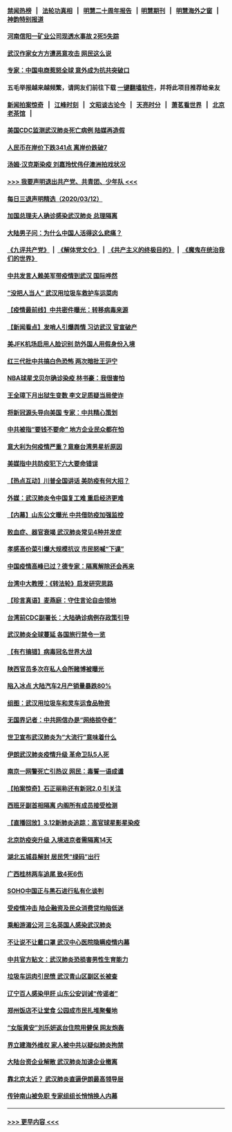 #### [禁闻热榜](热点新闻.md?=0)  &nbsp;&nbsp;|&nbsp;&nbsp; [法轮功真相](https://github.com/gfw-breaker/truth/blob/master/README.md?=0) &nbsp;&nbsp;|&nbsp;&nbsp; [明慧二十周年报告](https://github.com/gfw-breaker/mh-reports/blob/master/README.md?=0) &nbsp;&nbsp;|&nbsp;&nbsp;[明慧期刊](https://github.com/gfw-breaker/mh-qikan) &nbsp;&nbsp;|&nbsp;&nbsp; [明慧海外之窗](https://github.com/gfw-breaker/mh-news/blob/master/README.md?=0) &nbsp;&nbsp;|&nbsp;&nbsp; [神韵特别报道](https://github.com/gfw-breaker/mh-news/blob/master/shenyun.md?=0)
#### [河南信阳一矿业公司现透水事故 2死5失踪](../pages/nsc413/n11937442.md?t=03131502) 
#### [武汉作家女方方遭恶意攻击 网民这么说](../pages/nsc413/n11937048.md?t=03131502) 
#### [专家：中国电商惹怒全球 意外成为抗共突破口](../pages/nsc413/n11937116.md?t=03131502) 
#### 五毛举报越来越频繁，请网友们前往下载 [一键翻墙软件](https://github.com/gfw-breaker/ssr-accounts)，并将此项目推荐给亲友
#### [新闻拍案惊奇](https://github.com/gfw-breaker/banned-news/blob/master/pages/link4.md) &nbsp;&nbsp;|&nbsp;&nbsp; [江峰时刻](https://github.com/gfw-breaker/banned-news/blob/master/pages/link4.md) &nbsp;&nbsp;|&nbsp;&nbsp; [文昭谈古论今](https://github.com/gfw-breaker/banned-news/blob/master/pages/link4.md) &nbsp;&nbsp;|&nbsp;&nbsp; [天亮时分](https://github.com/gfw-breaker/banned-news/blob/master/pages/link4.md) &nbsp;&nbsp;|&nbsp;&nbsp; [萧茗看世界](https://github.com/gfw-breaker/banned-news/blob/master/pages/link4.md) &nbsp;&nbsp;|&nbsp;&nbsp; [北京老茶馆](https://github.com/gfw-breaker/banned-news/blob/master/pages/link4.md) &nbsp;&nbsp;|&nbsp;&nbsp; 
#### [美国CDC监测武汉肺炎死亡病例 陆媒再造假](../pages/nsc413/n11936666.md?t=03131502) 
#### [人民币在岸价下跌341点 离岸价跌破7](../pages/nsc413/n11936779.md?t=03131502) 
#### [汤姆·汉克斯染疫 刘嘉玲忧伟仔澳洲拍戏状况](../pages/nsc413/n11936606.md?t=03131502) 
#### [>>> 我要声明退出共产党、共青团、少年队 <<<](https://github.com/begood0513/goodnews/blob/master/quit/letter.md) 
#### [每日三退声明精选（2020/03/12）](../pages/nsc413/n11937149.md?t=03131502) 
#### [加国总理夫人确诊感染武汉肺炎 总理隔离](../pages/nsc413/n11936352.md?t=03131502) 
#### [大陆男子问：为什么中国人活得这么悲痛？](../pages/nsc413/n11935554.md?t=03131502) 
#### [《九评共产党》](https://github.com/begood0513/9ping.md/blob/master/README.md) &nbsp;|&nbsp; [《解体党文化》](../../../../jtdwh.md/blob/master/README.md)  &nbsp;|&nbsp; [《共产主义的终极目的》](../../../../gczydzjmd.md/blob/master/README.md) &nbsp;|&nbsp; [《魔鬼在统治我们的世界》](../../../../mgztzwmdsj.md/blob/master/README.md) 
#### [中共发言人赖美军带疫情到武汉 国际哗然](../pages/nsc413/n11936484.md?t=03131502) 
#### [“没把人当人” 武汉用垃圾车救护车运菜肉](../pages/nsc413/n11936647.md?t=03131502) 
#### [【疫情最前线】中共密件曝光：转移病毒来源](../pages/nsc413/n11936342.md?t=03131502) 
#### [【新闻看点】发哨人引爆舆情 习访武汉 官宣破产](../pages/nsc413/n11936289.md?t=03131502) 
#### [美JFK机场启用人脸识别 防外国人用假身份入境](../pages/nsc413/n11936511.md?t=03131502) 
#### [红三代批中共搞白色恐怖 两次暗批王沪宁](../pages/nsc413/n11936325.md?t=03131502) 
#### [NBA球星戈贝尔确诊染疫 林书豪：我很害怕](../pages/nsc413/n11936430.md?t=03131502) 
#### [王全璋下月出狱生变数 李文足质疑当局使诈](../pages/nsc413/n11936535.md?t=03131502) 
#### [将新冠源头导向美国 专家：中共精心策划](../pages/nsc413/n11936432.md?t=03131502) 
#### [中共被指“要钱不要命” 地方企业民众都在怕](../pages/nsc413/n11936481.md?t=03131502) 
#### [意大利为何疫情严重？意裔台湾男星析原因](../pages/nsc413/n11936148.md?t=03131502) 
#### [美媒指中共防疫犯下六大要命错误](../pages/nsc413/n11936270.md?t=03131502) 
#### [【热点互动】川普全国讲话 美防疫有何大招？](../pages/nsc413/n11936288.md?t=03131502) 
#### [外媒：武汉肺炎令中国复工难 重启经济更难](../pages/nsc413/n11936267.md?t=03131502) 
#### [【内幕】山东公文曝光 中共借防疫加强监控](../pages/nsc413/n11934303.md?t=03131502) 
#### [败血症、器官衰竭 武汉肺炎常见4种并发症](../pages/nsc413/n11936256.md?t=03131502) 
#### [孝感高价菜引爆大规模抗议 市民怒喊“下课”](../pages/nsc413/n11936264.md?t=03131502) 
#### [中国疫情高峰已过？德专家：隔离解除还会再来](../pages/nsc413/n11935994.md?t=03131502) 
#### [台湾中大教授：《转法轮》启发研究思路](../pages/nsc413/n11936131.md?t=03131502) 
#### [【珍言真语】麦燕庭：守住言论自由领地](../pages/nsc413/n11936215.md?t=03131502) 
#### [台湾前CDC副署长：大陆确诊病例存政策引导](../pages/nsc413/n11935598.md?t=03131502) 
#### [武汉肺炎全球蔓延 各国旅行禁令一览](../pages/nsc413/n11936089.md?t=03131502) 
#### [【有冇搞错】病毒冠名世界大战](../pages/nsc413/n11936158.md?t=03131502) 
#### [陕西官员多次在私人会所赌博被曝光](../pages/nsc413/n11935782.md?t=03131502) 
#### [陷入冰点 大陆汽车2月产销量暴跌80%](../pages/nsc413/n11935943.md?t=03131502) 
#### [组图：武汉用垃圾车和灵车运食品物资](../pages/nsc413/n11935329.md?t=03131502) 
#### [无国界记者：中共网信办是“网络掠夺者”](../pages/nsc413/n11936021.md?t=03131502) 
#### [世卫宣布武汉肺炎为“大流行”意味着什么](../pages/nsc413/n11935933.md?t=03131502) 
#### [伊朗武汉肺炎疫情升级 革命卫队5人死](../pages/nsc413/n11935711.md?t=03131502) 
#### [南京一网警死亡引热议 网民：毒誓一语成谶](../pages/nsc413/n11935645.md?t=03131502) 
#### [【拍案惊奇】石正丽称还有新冠2.0 引关注](../pages/nsc413/n11934119.md?t=03131502) 
#### [西班牙副首相隔离 内阁所有成员接受检测](../pages/nsc413/n11935473.md?t=03131502) 
#### [【直播回放】3.12新肺炎追踪：高官球星影星染疫](../pages/nsc413/n11935368.md?t=03131502) 
#### [北京防疫突升级 入境进京者需隔离14天](../pages/nsc413/n11935042.md?t=03131502) 
#### [湖北五城县解封 居民凭“绿码”出行](../pages/nsc413/n11935249.md?t=03131502) 
#### [广西桂林两车追尾 致4死6伤](../pages/nsc413/n11935065.md?t=03131502) 
#### [SOHO中国正与黑石进行私有化谈判](../pages/nsc413/n11934453.md?t=03131502) 
#### [受疫情冲击 陆企融资及民众消费贷均陷低迷](../pages/nsc413/n11933676.md?t=03131502) 
#### [乘船游湄公河 三名英国人感染武汉肺炎](../pages/nsc413/n11935074.md?t=03131502) 
#### [不让说不让戴口罩 武汉中心医院隐瞒疫情内幕](../pages/nsc413/n11934980.md?t=03131502) 
#### [中共官方贴文：武汉肺炎恐损害男性生育能力](../pages/nsc413/n11934952.md?t=03131502) 
#### [垃圾车运肉引民愤 武汉青山区副区长被查](../pages/nsc413/n11934472.md?t=03131502) 
#### [辽宁百人感染甲肝 山东公安训诫“传谣者”](../pages/nsc413/n11934308.md?t=03131502) 
#### [郑州饭店不让堂食 公园成市民扎堆聚餐地](../pages/nsc413/n11935014.md?t=03131502) 
#### [“女版黄安”刘乐妍返台住院用健保 网友炮轰](../pages/nsc413/n11934318.md?t=03131502) 
#### [界立建海外维权 家人被中共以疑似肺炎拘禁](../pages/nsc413/n11933606.md?t=03131502) 
#### [大陆台资企业解散 武汉肺炎加速企业撤离](../pages/nsc413/n11934248.md?t=03131502) 
#### [靠北京太近？ 武汉肺炎直逼伊朗最高领导层](../pages/nsc413/n11933475.md?t=03131502) 
#### [传钟南山被免职 专家组组长悄悄换人内幕](../pages/nsc413/n11934088.md?t=03131502) 

----
#### [ >>> 更早内容 <<< ](../indexes/nsc413-earlier.md)
